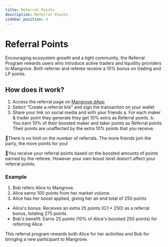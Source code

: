 ```yaml
---
title: Referral Points
description: Referral Points
sidebar_position: 4
---
```

# Referral Points

Encouraging ecosystem growth and a tight community, the Referral Program rewards users who introduce active traders and liquidity providers to Mangrove. Both referrer and referee receive a 10% bonus on trading and LP points.

## How does it work?

1. Access the referral page on [Mangrove dApp](https://app.mangrove.exchange/referrals)
2. Select “Create a referral link” and sign the transaction on your wallet 
3. Share your link on social media and with your friends
    a. For each maker & trader point they generate they get 10% extra as Referral points.
    b. You earn 10% of their boosted maker and taker points as Referral points. Their points are unaffected by the extra 10% points that you receive.


🥳There is no limit on the number of referrals. The more friends join the party, the more points for you! 

🎈You receive your referral points based on the boosted amounts of points earned by the referee. However your own boost level doesn’t affect your referral points.


### Example

1. Bob refers Alice to Mangrove.
2. Alice earns 100 points from her market volume.
3. Alice has her boost applied, giving her an end total of 250 points

* Alice's bonus: Receives an extra 25 points (0.1 * 250) as a referral bonus, totaling 275 points.
* Bob's benefit: Earns 25 points (10% of Alice's boosted 250 points) for referring Alice.

This referral program rewards both Alice for her activities and Bob for bringing a new participant to Mangrove.
